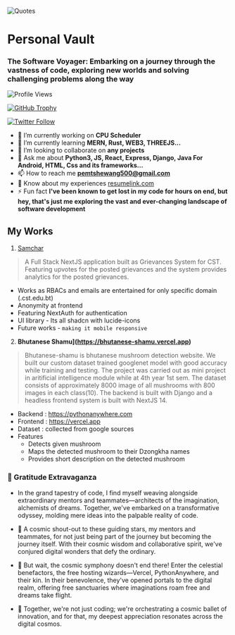 ![Quotes](https://quotes-github-readme.vercel.app/api?type=horizontal&theme=tokyonight)

# Personal Vault 

### The Software Voyager: Embarking on a journey through the vastness of code, exploring new worlds and solving challenging problems along the way

![Profile Views](https://komarev.com/ghpvc/?username=pemtshewang&label=Profile%20views&color=0e75b6&style=flat)

[![GitHub Trophy](https://github-profile-trophy.vercel.app/?username=pemtshewang)](https://github.com/ryo-ma/github-profile-trophy)

[![Twitter Follow](https://img.shields.io/twitter/follow/pemtshewang_4?logo=twitter&style=for-the-badge)](https://twitter.com/pemtshewang_4)

- 🔭 I’m currently working on **CPU Scheduler**
- 🌱 I’m currently learning **MERN, Rust, WEB3, THREEJS...**
- 👯 I’m looking to collaborate on **any projects**
- 💬 Ask me about **Python3, JS, React, Express, Django, Java For Android, HTML, Css and its frameworks...**
- 📫 How to reach me **pemtshewang500@gmail.com**
- 📄 Know about my experiences [resumelink.com](resumelink.com)
- ⚡ Fun fact **I've been known to get lost in my code for hours on end, but hey, that's just me exploring the vast and ever-changing landscape of software development**

## My Works
1. [Samchar](https://samchar.vercel.app) 
> A Full Stack NextJS application built as Grievances System for CST. Featuring upvotes for the posted grievances and the system provides analytics for the posted grievances.

   - Works as RBACs and emails are entertained for only specific domain (.cst.edu.bt)
   - Anonymity at frontend
   - Featuring NextAuth for authentication
   - UI library - Its all shadcn with lucide-icons
   - Future works - `making it mobile responsive`
   
2. **Bhutanese Shamu](https://bhutanese-shamu.vercel.app)**
> Bhutanese-shamu is bhutanese mushroom detection website. We built our custom dataset trained googlenet model with good accuracy while training and testing. The project was carried out as mini project in aritificial intelligence module while at 4th year 1st sem. The dataset consists of approximately 8000 image of all mushrooms with 800 images in each class(10). The backend is built with Django and a headless frontend system is built with NextJS 14.

   - Backend : https://pythonanywhere.com
   - Frontend : https://vercel.app
   - Dataset : collected from google sources  
   - Features
      - Detects given mushroom
      - Maps the detected mushroom to their Dzongkha names
      - Provides short description on the detected mushroom

### 🌈 Gratitude Extravaganza

- In the grand tapestry of code, I find myself weaving alongside extraordinary mentors and teammates—architects of the imagination, alchemists of dreams. Together, we've embarked on a transformative odyssey, molding mere ideas into the palpable reality of code.

- 🚀 A cosmic shout-out to these guiding stars, my mentors and teammates, for not just being part of the journey but becoming the journey itself. With their cosmic wisdom and collaborative spirit, we've conjured digital wonders that defy the ordinary.

- 🌟 But wait, the cosmic symphony doesn't end there! Enter the celestial benefactors, the free hosting wizards—Vercel, PythonAnywhere, and their kin. In their benevolence, they've opened portals to the digital realm, offering free sanctuaries where imaginations roam free and dreams take flight.

- 🌌 Together, we're not just coding; we're orchestrating a cosmic ballet of innovation, and for that, my deepest appreciation resonates across the digital cosmos.

